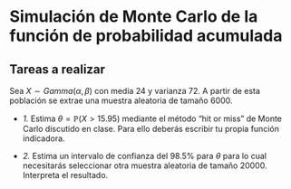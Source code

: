#  Simulación de Monte Carlo de la función de probabilidad acumulada 

## Tareas a realizar

Sea $X  \sim Gamma(\alpha, \beta)$ con media 24 y varianza 72. A partir de esta población se extrae una muestra aleatoria de tamaño 6000.

* *1.* Estima $\theta = \mathbb{P}(X > 15.95)$ mediante el método “hit or miss” de Monte Carlo discutido en clase. Para ello deberás escribir tu propia función indicadora. 

* *2.* Estima un intervalo de confianza del 98.5% para $\theta$ para lo cual necesitarás seleccionar otra muestra aleatoria de tamaño 20000. Interpreta el resultado.

